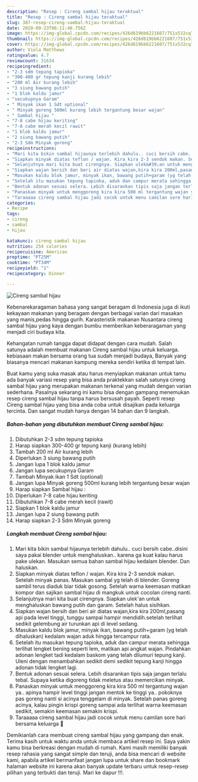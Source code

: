 ```yaml
---
description: "Resep : Cireng sambal hijau teraktual"
title: "Resep : Cireng sambal hijau teraktual"
slug: 387-resep-cireng-sambal-hijau-teraktual
date: 2020-09-23T06:11:48.756Z
image: https://img-global.cpcdn.com/recipes/426d619bb6221607/751x532cq70/cireng-sambal-hijau-foto-resep-utama.jpg
thumbnail: https://img-global.cpcdn.com/recipes/426d619bb6221607/751x532cq70/cireng-sambal-hijau-foto-resep-utama.jpg
cover: https://img-global.cpcdn.com/recipes/426d619bb6221607/751x532cq70/cireng-sambal-hijau-foto-resep-utama.jpg
author: Viola Matthews
ratingvalue: 4.7
reviewcount: 31634
recipeingredient:
- "2-3 sdm tepung tapioka"
- "300-400 gr tepung kanji kurang lebih"
- "200 ml Air kurang lebih"
- "3 siung bawang putih"
- "1 blok kaldu jamur"
- "secukupnya Garam"
- " Minyak ikan 1 Sdt optional"
- " Minyak goreng 500ml kurang lebih tergantung besar wajan"
- " Sambal hijau "
- "7-8 cabe hijau keriting"
- "7-8 cabe merah kecil rawit"
- "1 blok kaldu jamur"
- "2 siung bawang putih"
- "2-3 Sdm Minyak goreng"
recipeinstructions:
- "Mari kita bikin sambal hijaunya terlebih dahulu.. cuci bersih cabe..disini saya pakai blender untuk menghaluskan.. karena ga kuat kalau harus pake ulekan. Masukan semua bahan sambal hijau kedalam blender. Dan haluskan."
- "Siapkan minyak diatas teflon / wajan. Kira kira 2-3 sendok makan. Setelah minyak panas. Masukan sambal yg telah di blender. Goreng sambil terus diaduk biar tidak gosong. Setelah warna keemasan matikan kompor dan sajikan sambal hijau di mangkuk untuk cocolan cireng nanti."
- "Selanjutnya mari kita buat cirengnya. Siapkan ulek&#39;an untuk menghaluskan bawang putih dan garam. Setelah halus sisihkan."
- "Siapkan wajan bersih dan beri air diatas wajan,kira kira 200ml,pasang api pada level tinggi, tunggu sampai hampir mendidih.setelah terlihat sedikit gelembung air turunkan api di level sedang."
- "Masukan kaldu blok jamur, minyak ikan, bawang putih+garam (yg telah dihaluskan) kedalam wajan aduk hingga tercampur rata."
- "Setelah itu masukan tepung tapioka, aduk dan campur merata sehingga terlihat lengket bening seperti lem, matikan api angkat wajan. Pindahkan adonan lengket tadi kedalam baskom yang telah dilumuri tepung kanji. Uleni dengan menambahkan sedikit demi sedikit tepung kanji hingga adonan tidak lengket lagi."
- "Bentuk adonan sesuai selera. Lebih disarankan tipis saja jangan terlalu tebal. Supaya ketika digoreng tidak meletus atau memercikan minyak."
- "Panaskan minyak untuk menggoreng kira kira 500 ml tergantung wajan ya.. apinya hampir level tinggi jangan mentok ke tinggi ya.. pokoknya pas goreng nanti si acinya tenggelam di minyak. Setelah panas goreng acinya, kalau pingin krispi goreng sampai ada terlihat warna keemasan sedikit, semakin keemasan semakin krispi."
- "Taraaaaa cireng sambal hijau jadi cocok untuk menu camilan sore hari bersama keluarga 🥰"
categories:
- Recipe
tags:
- cireng
- sambal
- hijau

katakunci: cireng sambal hijau 
nutrition: 254 calories
recipecuisine: American
preptime: "PT25M"
cooktime: "PT34M"
recipeyield: "1"
recipecategory: Dinner

---
```



![Cireng sambal hijau](https://img-global.cpcdn.com/recipes/426d619bb6221607/751x532cq70/cireng-sambal-hijau-foto-resep-utama.jpg)

Kebenarekaragaman bahasa yang sangat beragam di Indonesia juga di ikuti kekayaan makanan yang beragam dengan berbagai varian dari masakan yang manis,pedas hingga gurih. Karasteristik makanan Nusantara cireng sambal hijau yang kaya dengan bumbu memberikan keberaragaman yang menjadi ciri budaya kita.




Kehangatan rumah tangga dapat didapat dengan cara mudah. Salah satunya adalah membuat makanan Cireng sambal hijau untuk keluarga. kebiasaan makan bersama orang tua sudah menjadi budaya, Banyak yang biasanya mencari makanan kampung mereka sendiri ketika di tempat lain.

Buat kamu yang suka masak atau harus menyiapkan makanan untuk tamu ada banyak variasi resep yang bisa anda praktekkan salah satunya cireng sambal hijau yang merupakan makanan terkenal yang mudah dengan varian sederhana. Pasalnya sekarang ini kamu bisa dengan gampang menemukan resep cireng sambal hijau tanpa harus bersusah payah.
Seperti resep Cireng sambal hijau yang bisa anda coba untuk disajikan pada keluarga tercinta. Dan sangat mudah hanya dengan 14 bahan dan 9 langkah.


<!--inarticleads1-->

##### Bahan-bahan yang dibutuhkan membuat Cireng sambal hijau:

1. Dibutuhkan 2-3 sdm tepung tapioka
1. Harap siapkan 300-400 gr tepung kanji (kurang lebih)
1. Tambah 200 ml Air kurang lebih
1. Diperlukan 3 siung bawang putih
1. Jangan lupa 1 blok kaldu jamur
1. Jangan lupa secukupnya Garam
1. Tambah  Minyak ikan 1 Sdt (optional)
1. Jangan lupa  Minyak goreng 500ml kurang lebih tergantung besar wajan
1. Harap siapkan  Sambal hijau :
1. Diperlukan 7-8 cabe hijau keriting
1. Dibutuhkan 7-8 cabe merah kecil (rawit)
1. Siapkan 1 blok kaldu jamur
1. Jangan lupa 2 siung bawang putih
1. Harap siapkan 2-3 Sdm Minyak goreng




<!--inarticleads2-->

##### Langkah membuat  Cireng sambal hijau:

1. Mari kita bikin sambal hijaunya terlebih dahulu.. cuci bersih cabe..disini saya pakai blender untuk menghaluskan.. karena ga kuat kalau harus pake ulekan. Masukan semua bahan sambal hijau kedalam blender. Dan haluskan.
1. Siapkan minyak diatas teflon / wajan. Kira kira 2-3 sendok makan. Setelah minyak panas. Masukan sambal yg telah di blender. Goreng sambil terus diaduk biar tidak gosong. Setelah warna keemasan matikan kompor dan sajikan sambal hijau di mangkuk untuk cocolan cireng nanti.
1. Selanjutnya mari kita buat cirengnya. Siapkan ulek&#39;an untuk menghaluskan bawang putih dan garam. Setelah halus sisihkan.
1. Siapkan wajan bersih dan beri air diatas wajan,kira kira 200ml,pasang api pada level tinggi, tunggu sampai hampir mendidih.setelah terlihat sedikit gelembung air turunkan api di level sedang.
1. Masukan kaldu blok jamur, minyak ikan, bawang putih+garam (yg telah dihaluskan) kedalam wajan aduk hingga tercampur rata.
1. Setelah itu masukan tepung tapioka, aduk dan campur merata sehingga terlihat lengket bening seperti lem, matikan api angkat wajan. Pindahkan adonan lengket tadi kedalam baskom yang telah dilumuri tepung kanji. Uleni dengan menambahkan sedikit demi sedikit tepung kanji hingga adonan tidak lengket lagi.
1. Bentuk adonan sesuai selera. Lebih disarankan tipis saja jangan terlalu tebal. Supaya ketika digoreng tidak meletus atau memercikan minyak.
1. Panaskan minyak untuk menggoreng kira kira 500 ml tergantung wajan ya.. apinya hampir level tinggi jangan mentok ke tinggi ya.. pokoknya pas goreng nanti si acinya tenggelam di minyak. Setelah panas goreng acinya, kalau pingin krispi goreng sampai ada terlihat warna keemasan sedikit, semakin keemasan semakin krispi.
1. Taraaaaa cireng sambal hijau jadi cocok untuk menu camilan sore hari bersama keluarga 🥰




Demikianlah cara membuat cireng sambal hijau yang gampang dan enak. Terima kasih untuk waktu anda untuk membaca artikel resep ini. Saya yakin kamu bisa berkreasi dengan mudah di rumah. Kami masih memiliki banyak resep rahasia yang sangat simple dan teruji, anda bisa mencari di website kami, apabila artikel bermanfaat jangan lupa untuk share dan bookmark halaman website ini karena akan banyak update terbaru untuk resep-resep pilihan yang terbukti dan teruji. Mari ke dapur !!!. 
